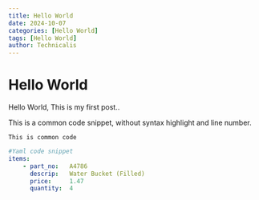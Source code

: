```yaml
---
title: Hello World
date: 2024-10-07
categories: [Hello World]
tags: [Hello World]
author: Technicalis
---
```


# Hello World

Hello World, This is my first post..

This is a common code snippet, without syntax highlight and line number.

```This is common code ```
```Yaml
#Yaml code snippet 
items:
    - part_no:   A4786
      descrip:   Water Bucket (Filled)
      price:     1.47
      quantity:  4
``` 
